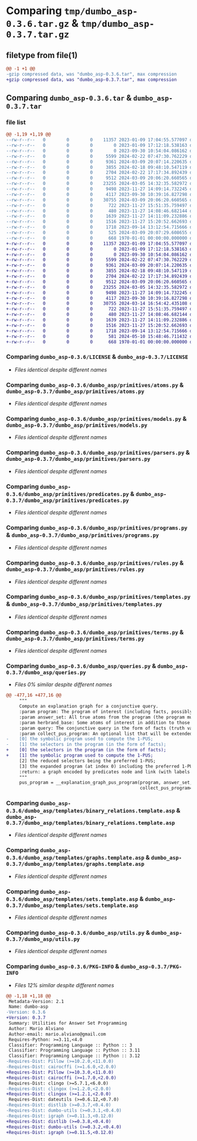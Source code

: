 # Comparing `tmp/dumbo_asp-0.3.6.tar.gz` & `tmp/dumbo_asp-0.3.7.tar.gz`

## filetype from file(1)

```diff
@@ -1 +1 @@
-gzip compressed data, was "dumbo_asp-0.3.6.tar", max compression
+gzip compressed data, was "dumbo_asp-0.3.7.tar", max compression
```

## Comparing `dumbo_asp-0.3.6.tar` & `dumbo_asp-0.3.7.tar`

### file list

```diff
@@ -1,19 +1,19 @@
--rw-r--r--   0        0        0    11357 2023-01-09 17:04:55.577097 dumbo_asp-0.3.6/LICENSE
--rw-r--r--   0        0        0        0 2023-01-09 17:12:18.538163 dumbo_asp-0.3.6/dumbo_asp/__init__.py
--rw-r--r--   0        0        0        0 2023-09-30 10:54:04.086162 dumbo_asp-0.3.6/dumbo_asp/primitives/__init__.py
--rw-r--r--   0        0        0     5599 2024-02-22 07:47:30.762229 dumbo_asp-0.3.6/dumbo_asp/primitives/atoms.py
--rw-r--r--   0        0        0     9361 2024-03-09 20:07:14.220635 dumbo_asp-0.3.6/dumbo_asp/primitives/models.py
--rw-r--r--   0        0        0     3855 2024-02-18 09:48:10.547119 dumbo_asp-0.3.6/dumbo_asp/primitives/parsers.py
--rw-r--r--   0        0        0     2704 2024-02-22 17:17:34.892439 dumbo_asp-0.3.6/dumbo_asp/primitives/predicates.py
--rw-r--r--   0        0        0     9512 2024-03-09 20:06:20.660565 dumbo_asp-0.3.6/dumbo_asp/primitives/programs.py
--rw-r--r--   0        0        0    23255 2024-03-05 14:32:35.582972 dumbo_asp-0.3.6/dumbo_asp/primitives/rules.py
--rw-r--r--   0        0        0     9498 2023-11-27 14:09:14.732245 dumbo_asp-0.3.6/dumbo_asp/primitives/templates.py
--rw-r--r--   0        0        0     4117 2023-09-30 10:39:16.827298 dumbo_asp-0.3.6/dumbo_asp/primitives/terms.py
--rw-r--r--   0        0        0    30755 2024-03-09 20:06:20.660565 dumbo_asp-0.3.6/dumbo_asp/queries.py
--rw-r--r--   0        0        0      722 2023-11-27 15:51:35.759497 dumbo_asp-0.3.6/dumbo_asp/templates/binary_relations.template.asp
--rw-r--r--   0        0        0      480 2023-11-27 14:08:46.682144 dumbo_asp-0.3.6/dumbo_asp/templates/dumbo.template.asp
--rw-r--r--   0        0        0     1639 2023-11-27 14:11:09.232886 dumbo_asp-0.3.6/dumbo_asp/templates/graphs.template.asp
--rw-r--r--   0        0        0     1516 2023-11-27 15:20:52.662693 dumbo_asp-0.3.6/dumbo_asp/templates/sets.template.asp
--rw-r--r--   0        0        0     1718 2023-09-14 13:12:54.715666 dumbo_asp-0.3.6/dumbo_asp/utils.py
--rw-r--r--   0        0        0      525 2024-03-09 20:07:29.608655 dumbo_asp-0.3.6/pyproject.toml
--rw-r--r--   0        0        0      668 1970-01-01 00:00:00.000000 dumbo_asp-0.3.6/PKG-INFO
+-rw-r--r--   0        0        0    11357 2023-01-09 17:04:55.577097 dumbo_asp-0.3.7/LICENSE
+-rw-r--r--   0        0        0        0 2023-01-09 17:12:18.538163 dumbo_asp-0.3.7/dumbo_asp/__init__.py
+-rw-r--r--   0        0        0        0 2023-09-30 10:54:04.086162 dumbo_asp-0.3.7/dumbo_asp/primitives/__init__.py
+-rw-r--r--   0        0        0     5599 2024-02-22 07:47:30.762229 dumbo_asp-0.3.7/dumbo_asp/primitives/atoms.py
+-rw-r--r--   0        0        0     9361 2024-03-09 20:07:14.220635 dumbo_asp-0.3.7/dumbo_asp/primitives/models.py
+-rw-r--r--   0        0        0     3855 2024-02-18 09:48:10.547119 dumbo_asp-0.3.7/dumbo_asp/primitives/parsers.py
+-rw-r--r--   0        0        0     2704 2024-02-22 17:17:34.892439 dumbo_asp-0.3.7/dumbo_asp/primitives/predicates.py
+-rw-r--r--   0        0        0     9512 2024-03-09 20:06:20.660565 dumbo_asp-0.3.7/dumbo_asp/primitives/programs.py
+-rw-r--r--   0        0        0    23255 2024-03-05 14:32:35.582972 dumbo_asp-0.3.7/dumbo_asp/primitives/rules.py
+-rw-r--r--   0        0        0     9498 2023-11-27 14:09:14.732245 dumbo_asp-0.3.7/dumbo_asp/primitives/templates.py
+-rw-r--r--   0        0        0     4117 2023-09-30 10:39:16.827298 dumbo_asp-0.3.7/dumbo_asp/primitives/terms.py
+-rw-r--r--   0        0        0    30755 2024-03-14 16:54:42.435108 dumbo_asp-0.3.7/dumbo_asp/queries.py
+-rw-r--r--   0        0        0      722 2023-11-27 15:51:35.759497 dumbo_asp-0.3.7/dumbo_asp/templates/binary_relations.template.asp
+-rw-r--r--   0        0        0      480 2023-11-27 14:08:46.682144 dumbo_asp-0.3.7/dumbo_asp/templates/dumbo.template.asp
+-rw-r--r--   0        0        0     1639 2023-11-27 14:11:09.232886 dumbo_asp-0.3.7/dumbo_asp/templates/graphs.template.asp
+-rw-r--r--   0        0        0     1516 2023-11-27 15:20:52.662693 dumbo_asp-0.3.7/dumbo_asp/templates/sets.template.asp
+-rw-r--r--   0        0        0     1718 2023-09-14 13:12:54.715666 dumbo_asp-0.3.7/dumbo_asp/utils.py
+-rw-r--r--   0        0        0      581 2024-05-10 15:48:46.711432 dumbo_asp-0.3.7/pyproject.toml
+-rw-r--r--   0        0        0      668 1970-01-01 00:00:00.000000 dumbo_asp-0.3.7/PKG-INFO
```

### Comparing `dumbo_asp-0.3.6/LICENSE` & `dumbo_asp-0.3.7/LICENSE`

 * *Files identical despite different names*

### Comparing `dumbo_asp-0.3.6/dumbo_asp/primitives/atoms.py` & `dumbo_asp-0.3.7/dumbo_asp/primitives/atoms.py`

 * *Files identical despite different names*

### Comparing `dumbo_asp-0.3.6/dumbo_asp/primitives/models.py` & `dumbo_asp-0.3.7/dumbo_asp/primitives/models.py`

 * *Files identical despite different names*

### Comparing `dumbo_asp-0.3.6/dumbo_asp/primitives/parsers.py` & `dumbo_asp-0.3.7/dumbo_asp/primitives/parsers.py`

 * *Files identical despite different names*

### Comparing `dumbo_asp-0.3.6/dumbo_asp/primitives/predicates.py` & `dumbo_asp-0.3.7/dumbo_asp/primitives/predicates.py`

 * *Files identical despite different names*

### Comparing `dumbo_asp-0.3.6/dumbo_asp/primitives/programs.py` & `dumbo_asp-0.3.7/dumbo_asp/primitives/programs.py`

 * *Files identical despite different names*

### Comparing `dumbo_asp-0.3.6/dumbo_asp/primitives/rules.py` & `dumbo_asp-0.3.7/dumbo_asp/primitives/rules.py`

 * *Files identical despite different names*

### Comparing `dumbo_asp-0.3.6/dumbo_asp/primitives/templates.py` & `dumbo_asp-0.3.7/dumbo_asp/primitives/templates.py`

 * *Files identical despite different names*

### Comparing `dumbo_asp-0.3.6/dumbo_asp/primitives/terms.py` & `dumbo_asp-0.3.7/dumbo_asp/primitives/terms.py`

 * *Files identical despite different names*

### Comparing `dumbo_asp-0.3.6/dumbo_asp/queries.py` & `dumbo_asp-0.3.7/dumbo_asp/queries.py`

 * *Files 0% similar despite different names*

```diff
@@ -477,16 +477,16 @@
     """
     Compute an explanation graph for a conjunctive query.
     :param program: The program of interest (including facts, possibly partially expanded and reordered)
     :param answer_set: All true atoms from the program (the program must not have #show directives)
     :param herbrand_base: Some atoms of interest in addition to those mentioned in the answer set and in the query
     :param query: The conjunctive query in the form of facts (truth values implicit from the answer set)
     :param collect_pus_program: An optional list that will be extended with four programs:
-    [0] the symbolic program used to compute the 1-PUS;
-    [1] the selectors in the program (in the form of facts);
+    [0] the selectors in the program (in the form of facts);
+    [1] the symbolic program used to compute the 1-PUS;
     [2] the reduced selectors being the preferred 1-PUS;
     [3] the expanded program (at index 0) including the preferred 1-PUS (at index 2).
     :return: a graph encoded by predicates node and link (with labels on nodes and links)
     """
     pus_program = __explanation_graph_pus_program(program, answer_set, herbrand_base, query,
                                                   collect_pus_program=collect_pus_program)
```

### Comparing `dumbo_asp-0.3.6/dumbo_asp/templates/binary_relations.template.asp` & `dumbo_asp-0.3.7/dumbo_asp/templates/binary_relations.template.asp`

 * *Files identical despite different names*

### Comparing `dumbo_asp-0.3.6/dumbo_asp/templates/graphs.template.asp` & `dumbo_asp-0.3.7/dumbo_asp/templates/graphs.template.asp`

 * *Files identical despite different names*

### Comparing `dumbo_asp-0.3.6/dumbo_asp/templates/sets.template.asp` & `dumbo_asp-0.3.7/dumbo_asp/templates/sets.template.asp`

 * *Files identical despite different names*

### Comparing `dumbo_asp-0.3.6/dumbo_asp/utils.py` & `dumbo_asp-0.3.7/dumbo_asp/utils.py`

 * *Files identical despite different names*

### Comparing `dumbo_asp-0.3.6/PKG-INFO` & `dumbo_asp-0.3.7/PKG-INFO`

 * *Files 12% similar despite different names*

```diff
@@ -1,18 +1,18 @@
 Metadata-Version: 2.1
 Name: dumbo-asp
-Version: 0.3.6
+Version: 0.3.7
 Summary: Utilities for Answer Set Programming
 Author: Mario Alviano
 Author-email: mario.alviano@gmail.com
 Requires-Python: >=3.11,<4.0
 Classifier: Programming Language :: Python :: 3
 Classifier: Programming Language :: Python :: 3.11
 Classifier: Programming Language :: Python :: 3.12
-Requires-Dist: Pillow (>=10.2.0,<11.0.0)
-Requires-Dist: cairocffi (>=1.6.0,<2.0.0)
+Requires-Dist: Pillow (>=10.3.0,<11.0.0)
+Requires-Dist: cairocffi (>=1.7.0,<2.0.0)
 Requires-Dist: clingo (>=5.7.1,<6.0.0)
-Requires-Dist: clingox (>=1.2.0,<2.0.0)
+Requires-Dist: clingox (>=1.2.1,<2.0.0)
 Requires-Dist: dateutils (>=0.6.12,<0.7.0)
-Requires-Dist: distlib (>=0.3.7,<0.4.0)
-Requires-Dist: dumbo-utils (>=0.3.1,<0.4.0)
-Requires-Dist: igraph (>=0.11.3,<0.12.0)
+Requires-Dist: distlib (>=0.3.8,<0.4.0)
+Requires-Dist: dumbo-utils (>=0.3.2,<0.4.0)
+Requires-Dist: igraph (>=0.11.5,<0.12.0)
```

